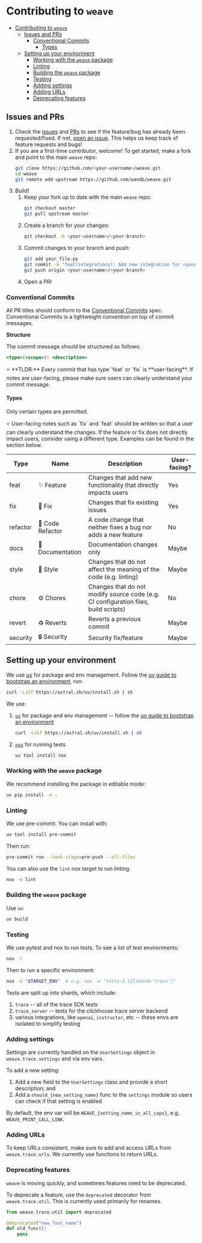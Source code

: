# Contributing to `weave`

- [Contributing to `weave`](#contributing-to-weave)
  - [Issues and PRs](#issues-and-prs)
    - [Conventional Commits](#conventional-commits)
      - [Types](#types)
  - [Setting up your environment](#setting-up-your-environment)
    - [Working with the `weave` package](#working-with-the-weave-package)
    - [Linting](#linting)
    - [Building the `weave` package](#building-the-weave-package)
    - [Testing](#testing)
    - [Adding settings](#adding-settings)
    - [Adding URLs](#adding-urls)
    - [Deprecating features](#deprecating-features)

## Issues and PRs

1. Check the [issues](https://github.com/wandb/weave/issues) and [PRs](https://github.com/wandb/weave/pulls) to see if the feature/bug has already been requested/fixed. If not, [open an issue](https://github.com/wandb/weave/issues/new/choose). This helps us keep track of feature requests and bugs!
2. If you are a first-time contributor, welcome! To get started, make a fork and point to the main `weave` repo:
   ```sh
   git clone https://github.com/<your-username>/weave.git
   cd weave
   git remote add upstream https://github.com/wandb/weave.git
   ```
3. Build!
   1. Keep your fork up to date with the main `weave` repo:
      ```sh
      git checkout master
      git pull upstream master
      ```
   2. Create a branch for your changes:
      ```sh
      git checkout -b <your-username>/<your-branch>
      ```
   3. Commit changes to your branch and push:
      ```sh
      git add your_file.py
      git commit -m "feat(integrations): Add new integration for <your-package>"
      git push origin <your-username>/<your-branch>
      ```
   4. Open a PR!

### Conventional Commits

All PR titles should conform to the [Conventional Commits](https://www.conventionalcommits.org/en/v1.0.0/) spec. Conventional Commits is a lightweight convention on top of commit messages.

**Structure**

The commit message should be structured as follows:

```jsx
<type>(<scope>): <description>
```

<aside>
⭐ **TLDR:** Every commit that has type `feat` or `fix` is **user-facing**.
If notes are user-facing, please make sure users can clearly understand your commit message.

</aside>

#### Types

Only certain types are permitted.

<aside>
⭐ User-facing notes such as `fix` and `feat` should be written so that a user can clearly understand the changes.
If the feature or fix does not directly impact users, consider using a different type.
Examples can be found in the section below.

</aside>

| Type     | Name             | Description                                                                         | User-facing? |
| -------- | ---------------- | ----------------------------------------------------------------------------------- | ------------ |
| feat     | ✨ Feature       | Changes that add new functionality that directly impacts users                      | Yes          |
| fix      | 🐛 Fix           | Changes that fix existing issues                                                    | Yes          |
| refactor | 💎 Code Refactor | A code change that neither fixes a bug nor adds a new feature                       | No           |
| docs     | 📜 Documentation | Documentation changes only                                                          | Maybe        |
| style    | 💅 Style         | Changes that do not affect the meaning of the code (e.g. linting)                   | Maybe        |
| chore    | ⚙️ Chores        | Changes that do not modify source code (e.g. CI configuration files, build scripts) | No           |
| revert   | ♻️ Reverts       | Reverts a previous commit                                                           | Maybe        |
| security | 🔒 Security      | Security fix/feature                                                                | Maybe        |

## Setting up your environment

We use [uv](https://astral.sh/blog/uv) for package and env management. Follow the [uv guide to bootstrap an environment](https://docs.astral.sh/uv/getting-started/installation/), run:

```sh
curl -LsSf https://astral.sh/uv/install.sh | sh
```

We use:

1. [`uv`](<(https://astral.sh/blog/uv)>) for package and env management -- follow the [uv guide to bootstrap an environment](https://docs.astral.sh/uv/getting-started/installation/)
   ```sh
   curl -LsSf https://astral.sh/uv/install.sh | sh
   ```
2. [`nox`](https://nox.thea.codes/en/stable/tutorial.html#installation) for running tests
   ```sh
   uv tool install nox
   ```

### Working with the `weave` package

We recommend installing the package in editable mode:

```sh
uv pip install -e .
```

### Linting

We use pre-commit. You can install with:

```sh
uv tool install pre-commit
```

Then run:

```sh
pre-commit run --hook-stage=pre-push --all-files
```

You can also use the `lint` nox target to run linting.

```sh
nox -e lint
```

### Building the `weave` package

Use `uv`:

```sh
uv build
```

### Testing

We use pytest and nox to run tests. To see a list of test environments:

```sh
nox -l
```

Then to run a specific environment:

```sh
nox -e "$TARGET_ENV"  # e.g. nox -e "tests-3.12(shard='trace')"
```

Tests are split up into shards, which include:

1. `trace` -- all of the trace SDK tests
2. `trace_server` -- tests for the clickhouse trace server backend
3. various integrations, like `openai`, `instructor`, etc -- these envs are isolated to simplify testing

### Adding settings

Settings are currently handled on the `UserSettings` object in `weave.trace.settings` and via env vars.

To add a new setting:

1. Add a new field to the `UserSettings` class and provide a short description; and
2. Add a `should_{new_setting_name}` func to the `settings` module so users can check if that setting is enabled

By default, the env var will be `WEAVE_{setting_name_in_all_caps}`, e.g. `WEAVE_PRINT_CALL_LINK`.

### Adding URLs

To keep URLs consistent, make sure to add and access URLs from `weave.trace.urls`. We currently use functions to return URLs.

### Deprecating features

`weave` is moving quickly, and sometimes features need to be deprecated.

To deprecate a feature, use the `deprecated` decorator from `weave.trace.util`. This is currently used primarily for renames.

```python
from weave.trace.util import deprecated

@deprecated("new_func_name")
def old_func():
    pass
```
